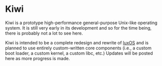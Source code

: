# Kiwi

Kiwi is a prototype high-performance general-purpose Unix-like operating system. It is still very early in its development and so for the time being, there is probably not a lot to see here.

Kiwi is intended to be a complete redesign and rewrite of [luxOS](https://github.com/lux-operating-system) and is planned to use entirely custom-written core components (i.e., a custom boot loader, a custom kernel, a custom libc, etc.) Updates will be posted here as more progress is made.

